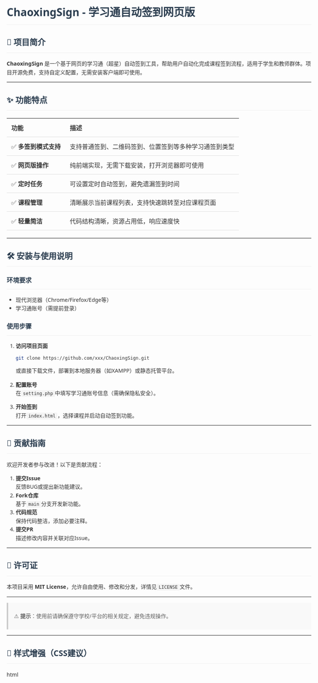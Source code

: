 # ChaoxingSign - 学习通自动签到网页版

## 📌 项目简介
**ChaoxingSign** 是一个基于网页的学习通（超星）自动签到工具，帮助用户自动化完成课程签到流程，适用于学生和教师群体。项目开源免费，支持自定义配置，无需安装客户端即可使用。

---

## ✨ 功能特点
| 功能 | 描述 |
|------|------|
| ✅ **多签到模式支持** | 支持普通签到、二维码签到、位置签到等多种学习通签到类型 |
| ✅ **网页版操作** | 纯前端实现，无需下载安装，打开浏览器即可使用 |
| ✅ **定时任务** | 可设置定时自动签到，避免遗漏签到时间 |
| ✅ **课程管理** | 清晰展示当前课程列表，支持快速跳转至对应课程页面 |
| ✅ **轻量简洁** | 代码结构清晰，资源占用低，响应速度快 |

---

## 🛠️ 安装与使用说明

### 环境要求
- 现代浏览器（Chrome/Firefox/Edge等）
- 学习通账号（需提前登录）

### 使用步骤
1. **访问项目页面**  
   ```bash
   git clone https://github.com/xxx/ChaoxingSign.git
   ```
   或直接下载文件，部署到本地服务器（如XAMPP）或静态托管平台。

2. **配置账号**  
   在`setting.php`中填写学习通账号信息（需确保隐私安全）。

3. **开始签到**  
   打开`index.html`，选择课程并启动自动签到功能。

---

## 🤝 贡献指南
欢迎开发者参与改进！以下是贡献流程：

1. **提交Issue**  
   反馈BUG或提出新功能建议。
2. **Fork仓库**  
   基于`main`分支开发新功能。
3. **代码规范**  
   保持代码整洁，添加必要注释。
4. **提交PR**  
   描述修改内容并关联对应Issue。

---

## 📜 许可证
本项目采用 **MIT License**，允许自由使用、修改和分发，详情见`LICENSE`文件。

---

> ⚠️ **提示**：使用前请确保遵守学校/平台的相关规定，避免违规操作。

---

## 🎨 样式增强（CSS建议）

html

<style>

body {

font-family: 'Segoe UI', Tahoma, Geneva, Verdana, sans-serif;

line-height: 1.6;

color: #333;

max-width: 800px;

margin: 0 auto;

padding: 20px;

}

h1, h2, h3 {

color: #2c3e50;

border-bottom: 1px solid #eee;

padding-bottom: 10px;

}

table {

width: 100%;

border-collapse: collapse;

margin: 20px 0;

}

th, td {

padding: 12px;

text-align: left;

border-bottom: 1px solid #ddd;

}

code {

background: #f4f4f4;

padding: 2px 5px;

border-radius: 3px;

font-family: monospace;

}

blockquote {

background: #f9f9f9;

border-left: 4px solid #ccc;

padding: 10px 15px;

margin: 15px 0;

}

</style>